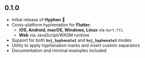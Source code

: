 ## 0.1.0

- Initial release of **Hyphen** 🎉
- Cross-platform hyphenation for **Flutter**:
    - **iOS, Android, macOS, Windows, Linux** via `dart:ffi`
    - **Web** via JavaScript/WASM runtime
- Support for both **`hnj_hyphenate2`** and **`hnj_hyphenate3`** modes
- Utility to apply hyphenation marks and insert custom separators
- Documentation and minimal examples included